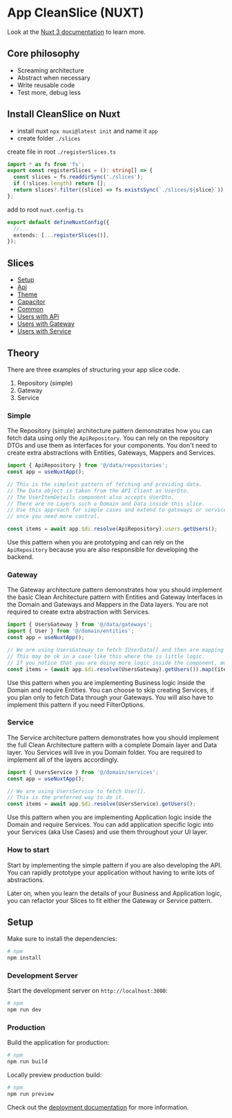 # App CleanSlice (NUXT)

Look at the [Nuxt 3 documentation](https://nuxt.com/docs/getting-started/introduction) to learn more.

## Core philosophy

- Screaming architecture
- Abstract when necessary
- Write reusable code
- Test more, debug less

## Install CleanSlice on Nuxt

- install nuxt `npx nuxi@latest init` and name it `app`
- create folder `./slices`

create file in root `./registerSlices.ts`

```ts
import * as fs from 'fs';
export const registerSlices = (): string[] => {
  const slices = fs.readdirSync('./slices');
  if (!slices.length) return [];
  return slices?.filter((slice) => fs.existsSync(`./slices/${slice}`)).map((slice) => `./slices/${slice}`);
};
```

add to root `nuxt.config.ts`

```ts
export default defineNuxtConfig({
  //...
  extends: [...registerSlices()],
});
```

## Slices

- [Setup](./slices/setup/readme.md)
- [Api](./slices/api/readme.md)
- [Theme](./slices/theme/readme.md)
- [Capacitor](./slices/capacitor/readme.md)
- [Common](./slices/common/readme.md)
- [Users with APi](./slices/users/readme.md)
- [Users with Gateway](./slices/users-gateway/readme.md)
- [Users with Service](./slices/users-service/readme.md)

## Theory

There are three examples of structuring your app slice code.

1. Repository (simple)
2. Gateway
3. Service

### Simple

The Repository (simple) architecture pattern demonstrates how you can fetch data using only the `ApiRepository`. You can rely on the repository DTOs and use them as interfaces for your components. You don't need to create extra abstractions with Entities, Gateways, Mappers and Services.

```ts
import { ApiRepository } from '@/data/repositories';
const app = useNuxtApp();

// This is the simplest pattern of fetching and providing data.
// The Data object is taken from the API Client as UserDto.
// The UserItemDetails component also accepts UserDto.
// There are no Layers such a Domain and Data inside this slice.
// Use this approach for simple cases and extend to gateways or services
// once you need more control.

const items = await app.$di.resolve(ApiRepository).users.getUsers();
```

Use this pattern when you are prototyping and can rely on the `ApiRepository` because you are also responsible for developing the backend.

### Gateway

The Gateway architecture pattern demonstrates how you should implement the basic Clean Architecture pattern with Entities and Gateway Interfaces in the Domain and Gateways and Mappers in the Data layers. You are not required to create extra abstraction with Services.

```ts
import { UsersGateway } from '@/data/gateways';
import { User } from '@/domain/entities';
const app = useNuxtApp();

// We are using UsersGateway to fetch IUserData[] and then are mapping it to a User Entity inside the component.
// This may be ok in a case like this where the is little logic.
// If you notice that you are doing more logic inside the component, move it to a dedicated UsersService.
const items = (await app.$di.resolve(UsersGateway).getUsers()).map((item) => new User(item));
```

Use this pattern when you are implementing Business logic inside the Domain and require Entities. You can choose to skip creating Services, if you plan only to fetch Data through your Gateways. You will also have to implement this pattern if you need FilterOptions.

### Service

The Service architecture pattern demonstrates how you should implement the full Clean Architecture pattern with a complete Domain layer and Data layer. You Services will live in you Domain folder. You are required to implement all of the layers accordingly.

```ts
import { UsersService } from '@/domain/services';
const app = useNuxtApp();

// We are using UsersService to fetch User[].
// This is the preferred way to do it.
const items = await app.$di.resolve(UsersService).getUsers();
```

Use this pattern when you are implementing Application logic inside the Domain and require Services. You can add application specific logic into your Services (aka Use Cases) and use them throughout your UI layer.

### How to start

Start by implementing the simple pattern if you are also developing the API. You can rapidly prototype your application without having to write lots of abstractions.

Later on, when you learn the details of your Business and Application logic, you can refactor your Slices to fit either the Gateway or Service pattern.

## Setup

Make sure to install the dependencies:

```bash
# npm
npm install
```

### Development Server

Start the development server on `http://localhost:3000`:

```bash
# npm
npm run dev
```

### Production

Build the application for production:

```bash
# npm
npm run build
```

Locally preview production build:

```bash
# npm
npm run preview
```

Check out the [deployment documentation](https://nuxt.com/docs/getting-started/deployment) for more information.
